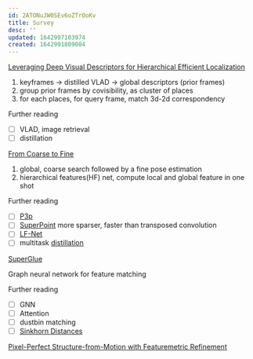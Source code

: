 ```yaml
---
id: 2ATONuJW0SEv6oZTrOoKv
title: Survey
desc: ''
updated: 1642997103974
created: 1642991809084
---
```


[Leveraging Deep Visual Descriptors for Hierarchical Efficient Localization](https://arxiv.org/pdf/1809.01019.pdf)

1. keyframes -> distilled VLAD -> global descriptors (prior frames)
2. group prior frames by covisibility, as cluster of places
3. for each places, for query frame, match 3d-2d correspondency

Further reading
- [ ] VLAD, image retrieval
- [ ] distillation

[From Coarse to Fine](https://arxiv.org/pdf/1812.03506.pdf)

1. global, coarse search followed by a fine pose estimation
2. hierarchical features(HF) net, compute local and global feature in one shot

Further reading
- [ ] [P3p](https://rpg.ifi.uzh.ch/docs/CVPR11_kneip.pdf)
- [ ] [SuperPoint](https://arxiv.org/pdf/1712.07629.pdf) more sparser, faster than transposed convolution
- [ ] [LF-Net](https://arxiv.org/pdf/1805.09662.pdf)
- [ ] multitask [distillation](https://arxiv.org/pdf/1503.02531.pdf)

[SuperGlue](https://arxiv.org/pdf/1911.11763.pdf)

Graph neural network for feature matching

Further reading
- [ ] GNN
- [ ] Attention
- [ ] dustbin matching
- [ ] [Sinkhorn Distances](https://proceedings.neurips.cc/paper/2013/file/af21d0c97db2e27e13572cbf59eb343d-Paper.pdf)

[Pixel-Perfect Structure-from-Motion with Featuremetric Refinement](https://arxiv.org/pdf/2108.08291.pdf)